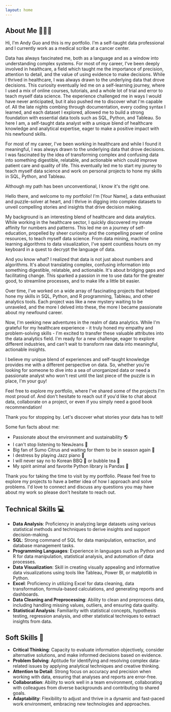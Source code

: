 ```yaml
---
layout: home
---
```

About Me 🙋🏻‍♂️
--------
Hi, I'm Andy Guo and this is my portfolio. I'm a self-taught data professional and I currently work as a medical scribe at a cancer center. 

Data has always fascinated me, both as a language and as a window into understanding complex systems. For most of my career, I've been deeply involved in healthcare, a field which taught me the importance of precision, attention to detail, and the value of using evidence to make decisions. While I thrived in healthcare, I was always drawn to the underlying data that drove decisions. This curiosity eventually led me on a self-learning journey, where I used a mix of online courses, tutorials, and a whole lot of trial and error to teach myself data science. The experience challenged me in ways I would have never anticipated, but it also pushed me to discover what I'm capable of. All the late nights combing through documentation, every coding syntax I learned, and each dataset I explored, allowed me to build a strong foundation with essential data tools such as SQL, Python, and Tableau. So here I am, a self-taught data analyst with a unique blend of healthcare knowledge and analytical expertise, eager to make a positive impact with his newfound skills.




For most of my career, I've been working in healthcare and while I found it meaningful, I was always drawn to the underlying data that drove decisions. I was fascinated by the idea of transforming complex and confusing data into something digestible, relatable, and actionable which could improve patient care and quality of life. This eventually led me to start my jouney to teach myself data science and work on personal projects to hone my skills in SQL, Python, and Tableau. 




Although my path has been unconventional, I know it's the right one.




Hello there, and welcome to my portfolio! I'm [Your Name], a data enthusiast and puzzle-solver at heart, and I thrive in digging into complex datasets to unveil compelling stories and insights that drive decision making.

My background is an interesting blend of healthcare and data analytics. While working in the healthcare sector, I quickly discovered my innate affinity for numbers and patterns. This led me on a journey of self-education, propelled by sheer curiosity and the compelling power of online resources, to teach myself data science. From data mining, machine learning algorithms to data visualization, I've spent countless hours on my keyboard in a quest to decrypt the language of data.

And you know what? I realized that data is not just about numbers and algorithms. It's about translating complex, confusing information into something digestible, relatable, and actionable. It's about bridging gaps and facilitating change. This sparked a passion in me to use data for the greater good, to streamline processes, and to make life a little bit easier.

Over time, I've worked on a wide array of fascinating projects that helped hone my skills in SQL, Python, and R programming, Tableau, and other analytics tools. Each project was like a new mystery waiting to be unraveled, and the more I delved into these, the more I became passionate about my newfound career.

Now, I'm seeking new adventures in the realm of data analytics. While I'm grateful for my healthcare experience - it truly honed my empathy and problem-solving skills - I'm excited to transfer these valuable attributes into the data analytics field. I'm ready for a new challenge, eager to explore different industries, and can't wait to transform raw data into meaningful, actionable insights.

I believe my unique blend of experiences and self-taught knowledge provides me with a different perspective on data. So, whether you're looking for someone to dive into a sea of unorganized data or need a passionate analyst who won't rest until the last piece of the puzzle is in place, I'm your guy!

Feel free to explore my portfolio, where I've shared some of the projects I'm most proud of. And don't hesitate to reach out if you'd like to chat about data, collaborate on a project, or even if you simply need a good book recommendation!

Thank you for stopping by. Let's discover what stories your data has to tell!









Some fun facts about me:
- Passionate about the environment and sustainability 🌎
- I can't stop listening to NewJeans 👖
- Big fan of Sumo Citrus and waiting for them to be in season again 🍊
- I destress by playing Jazz piano 🎹
- I will never say no to Korean BBQ 🥩 or bubble tea 🧋
- My spirit animal and favorite Python library is Pandas 🐼

Thank you for taking the time to visit by my portfolio. Please feel free to explore my projects to have a better idea of how I approach and solve problems. I'd love to connect and discuss any questions you may have about my work so please don't hesitate to reach out.

Technical Skills 💻
----------------
- **Data Analysis**: Proficiency in analyzing large datasets using various statistical methods and techniques to derive insights and support decision-making.
- **SQL**: Strong command of SQL for data manipulation, extraction, and database management tasks.
- **Programming Languages**: Experience in languages such as Python and R for data manipulation, statistical analysis, and automation of data processes.
- **Data Visualization**: Skill in creating visually appealing and informative data visualizations using tools like Tableau, Power BI, or matplotlib in Python.
- **Excel**: Proficiency in utilizing Excel for data cleaning, data transformation, formula-based calculations, and generating reports and dashboards.
- **Data Cleaning and Preprocessing**: Ability to clean and preprocess data, including handling missing values, outliers, and ensuring data quality.
- **Statistical Analysis**: Familiarity with statistical concepts, hypothesis testing, regression analysis, and other statistical techniques to extract insights from data.

Soft Skills 🤝
-----------
- **Critical Thinking**: Capacity to evaluate information objectively, consider alternative solutions, and make informed decisions based on evidence.
- **Problem Solving**: Aptitude for identifying and resolving complex data-related issues by applying analytical techniques and creative thinking.
- **Attention to Detail**: Strong focus on accuracy and precision when working with data, ensuring that analyses and reports are error-free.
- **Collaboration**: Ability to work well in a team environment, collaborating with colleagues from diverse backgrounds and contributing to shared goals.
- **Adaptability**: Flexibility to adjust and thrive in a dynamic and fast-paced work environment, embracing new technologies and approaches.

<!--
and ever since I wrote my first SQL query, I've been captivated  everything related to data and coding. Nothing gets me more excited than a messy dataset, just waiting for someone to uncover it's hidden insights. Much like cleaning at home, I find cleaning data to be very therapeutic and satisfying. 
-->
